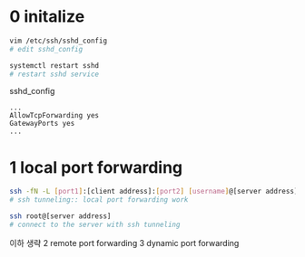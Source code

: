 # 0 initalize
```bash
vim /etc/ssh/sshd_config
# edit sshd_config

systemctl restart sshd
# restart sshd service
```

sshd_config
```
...
AllowTcpForwarding yes
GatewayPorts yes
...
```

# 1 local port forwarding
```bash
ssh -fN -L [port1]:[client address]:[port2] [username]@[server address]
# ssh tunneling:: local port forwarding work

ssh root@[server address]
# connect to the server with ssh tunneling
```

이하 생략
2 remote port forwarding
3 dynamic port forwarding

